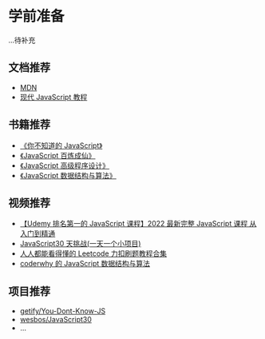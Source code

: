 # 学前准备

...待补充

## 文档推荐

- [MDN](https://developer.mozilla.org/zh-CN/)
- [现代 JavaScript 教程](https://zh.javascript.info/)

## 书籍推荐

- [《你不知道的 JavaScript》](https://developer.mozilla.org/zh-CN/)
- [《JavaScript 百炼成仙》](https://developer.mozilla.org/zh-CN/)
- [《JavaScript 高级程序设计》](https://developer.mozilla.org/zh-CN/)
- [《JavaScript 数据结构与算法》](https://developer.mozilla.org/zh-CN/)

## 视频推荐

- [【Udemy 排名第一的 JavaScript 课程】2022 最新完整 JavaScript 课程 从入门到精通](https://www.bilibili.com/video/BV1vA4y197C7/?spm_id_from=333.337.search-card.all.click&vd_source=e9c5e2aa24951421eff7112778ab4b57)
- [JavaScript30 天挑战(一天一个小项目)](https://www.bilibili.com/video/BV1za4y1Y7Ma/?spm_id_from=333.337.search-card.all.click)
- [人人都能看得懂的 Leetcode 力扣刷题教程合集](https://www.bilibili.com/video/BV1wA411b7qZ/?spm_id_from=333.337.search-card.all.click&vd_source=e9c5e2aa24951421eff7112778ab4b57)
- [coderwhy 的 JavaScript 数据结构与算法](https://www.bilibili.com/video/BV1x7411L7Q7/?spm_id_from=333.337.search-card.all.click&vd_source=e9c5e2aa24951421eff7112778ab4b57)

## 项目推荐

- [getify/You-Dont-Know-JS](https://github.com/getify/You-Dont-Know-JS)
- [wesbos/JavaScript30](https://github.com/wesbos/JavaScript30)
- ...
